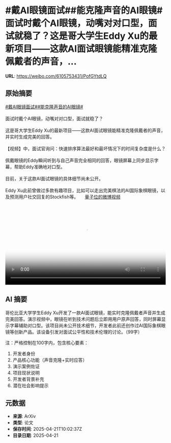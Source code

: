 # #戴AI眼镜面试##能克隆声音的AI眼镜#面试时戴个AI眼镜，动嘴对对口型，面试就稳了？这是哥大学生Eddy Xu的最新项目——这款AI面试眼镜能精准克隆佩戴者的声音，...

**URL**: https://weibo.com/6105753431/PofGYtdLQ

## 原始摘要

<a href="https://m.weibo.cn/search?containerid=231522type%3D1%26t%3D10%26q%3D%23%E6%88%B4AI%E7%9C%BC%E9%95%9C%E9%9D%A2%E8%AF%95%23&amp;extparam=%23%E6%88%B4AI%E7%9C%BC%E9%95%9C%E9%9D%A2%E8%AF%95%23" data-hide=""><span class="surl-text">#戴AI眼镜面试#</span></a><a href="https://m.weibo.cn/search?containerid=231522type%3D1%26t%3D10%26q%3D%23%E8%83%BD%E5%85%8B%E9%9A%86%E5%A3%B0%E9%9F%B3%E7%9A%84AI%E7%9C%BC%E9%95%9C%23&amp;extparam=%23%E8%83%BD%E5%85%8B%E9%9A%86%E5%A3%B0%E9%9F%B3%E7%9A%84AI%E7%9C%BC%E9%95%9C%23" data-hide=""><span class="surl-text">#能克隆声音的AI眼镜#</span></a><br><br>面试时戴个AI眼镜，动嘴对对口型，面试就稳了？<br><br>这是哥大学生Eddy Xu的最新项目——这款AI面试眼镜能精准克隆佩戴者的声音，并实时生成完美的回答。<br><br>【视频】中，面试官询问：快速排序算法最好和最坏情况下的时间复杂度是什么？<br><br>佩戴眼镜的Eddy瞬间听到与自己声音完全相同的回答，眼镜屏幕上同步显示字幕，帮助Eddy准确地对口型。<br><br>目前，关于这款AI面试眼镜的具体细节尚未公开。<br><br>Eddy Xu此前曾做过多款有趣项目，比如可以走出完美棋法的AI国际象棋眼镜，以及预测用户社交回复的Stockfish等。 <a href="https://video.weibo.com/show?fid=1034:5157801777889337" data-hide=""><span class="url-icon"><img style="width: 1rem;height: 1rem" src="https://h5.sinaimg.cn/upload/2015/09/25/3/timeline_card_small_video_default.png" referrerpolicy="no-referrer"></span><span class="surl-text">量子位的微博视频</span></a><br clear="both"><div style="clear: both"></div><video controls="controls" poster="https://tvax3.sinaimg.cn/orj480/006Fd7o3ly1i0o6h18y78j30k00qo75d.jpg" style="width: 100%"><source src="https://f.video.weibocdn.com/o0/FsBtSrxJlx08nDID8UzS01041200c2MX0E010.mp4?label=mp4_720p&amp;template=720x960.24.0&amp;ori=0&amp;ps=1CwnkDw1GXwCQx&amp;Expires=1745233257&amp;ssig=XiTRxfKijx&amp;KID=unistore,video"><source src="https://f.video.weibocdn.com/o0/rmGb7ydJlx08nDIC9cl2010412007mnp0E010.mp4?label=mp4_hd&amp;template=540x720.24.0&amp;ori=0&amp;ps=1CwnkDw1GXwCQx&amp;Expires=1745233257&amp;ssig=sA861H%2Bk0c&amp;KID=unistore,video"><source src="https://f.video.weibocdn.com/o0/OBp6XMX9lx08nDICdreE01041200459q0E010.mp4?label=mp4_ld&amp;template=360x480.24.0&amp;ori=0&amp;ps=1CwnkDw1GXwCQx&amp;Expires=1745233257&amp;ssig=sCMKP1oUZd&amp;KID=unistore,video"><p>视频无法显示，请前往<a href="https://video.weibo.com/show?fid=1034%3A5157801777889337" target="_blank" rel="noopener noreferrer">微博视频</a>观看。</p></video>

## AI 摘要

哥伦比亚大学学生Eddy Xu开发了一款AI面试眼镜，能实时克隆佩戴者声音并生成完美回答。演示视频中，眼镜在听到技术问题后立即用用户原声回答，同时屏幕显示字幕辅助对口型。该项目尚未公开技术细节，开发者此前还创作过AI国际象棋眼镜等创新产品。该设备引发对面试公平性和技术伦理的讨论。（99字）  

注：严格控制在100字内，包含核心要素：  
1. 开发者身份  
2. 产品核心功能（声音克隆+实时应答）  
3. 演示案例佐证  
4. 项目现状说明  
5. 开发者背景补充  
6. 潜在社会影响提示

## 元数据

- **来源**: ArXiv
- **类型**: 论文
- **保存时间**: 2025-04-21T10:02:37Z
- **目录日期**: 2025-04-21
